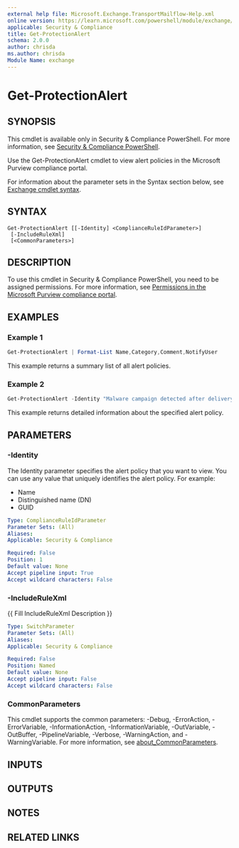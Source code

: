 ```yaml
---
external help file: Microsoft.Exchange.TransportMailflow-Help.xml
online version: https://learn.microsoft.com/powershell/module/exchange/get-protectionalert
applicable: Security & Compliance
title: Get-ProtectionAlert
schema: 2.0.0
author: chrisda
ms.author: chrisda
Module Name: exchange
---
```


# Get-ProtectionAlert

## SYNOPSIS
This cmdlet is available only in Security & Compliance PowerShell. For more information, see [Security & Compliance PowerShell](https://learn.microsoft.com/powershell/exchange/scc-powershell).

Use the Get-ProtectionAlert cmdlet to view alert policies in the Microsoft Purview compliance portal.

For information about the parameter sets in the Syntax section below, see [Exchange cmdlet syntax](https://learn.microsoft.com/powershell/exchange/exchange-cmdlet-syntax).

## SYNTAX

```
Get-ProtectionAlert [[-Identity] <ComplianceRuleIdParameter>]
 [-IncludeRuleXml]
 [<CommonParameters>]
```

## DESCRIPTION
To use this cmdlet in Security & Compliance PowerShell, you need to be assigned permissions. For more information, see [Permissions in the Microsoft Purview compliance portal](https://learn.microsoft.com/purview/microsoft-365-compliance-center-permissions).

## EXAMPLES

### Example 1
```powershell
Get-ProtectionAlert | Format-List Name,Category,Comment,NotifyUser
```

This example returns a summary list of all alert policies.

### Example 2
```powershell
Get-ProtectionAlert -Identity "Malware campaign detected after delivery"
```

This example returns detailed information about the specified alert policy.

## PARAMETERS

### -Identity
The Identity parameter specifies the alert policy that you want to view. You can use any value that uniquely identifies the alert policy. For example:

- Name
- Distinguished name (DN)
- GUID

```yaml
Type: ComplianceRuleIdParameter
Parameter Sets: (All)
Aliases:
Applicable: Security & Compliance

Required: False
Position: 1
Default value: None
Accept pipeline input: True
Accept wildcard characters: False
```

### -IncludeRuleXml
{{ Fill IncludeRuleXml Description }}

```yaml
Type: SwitchParameter
Parameter Sets: (All)
Aliases:
Applicable: Security & Compliance

Required: False
Position: Named
Default value: None
Accept pipeline input: False
Accept wildcard characters: False
```

### CommonParameters
This cmdlet supports the common parameters: -Debug, -ErrorAction, -ErrorVariable, -InformationAction, -InformationVariable, -OutVariable, -OutBuffer, -PipelineVariable, -Verbose, -WarningAction, and -WarningVariable. For more information, see [about_CommonParameters](https://go.microsoft.com/fwlink/p/?LinkID=113216).

## INPUTS

## OUTPUTS

## NOTES

## RELATED LINKS

